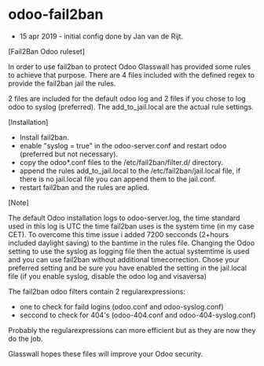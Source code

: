 # odoo-fail2ban
* 15 apr 2019 - initial config done by Jan van de Rijt.


[Fail2Ban Odoo ruleset]

In order to use fail2ban to protect Odoo Glasswall has provided some rules to achieve that purpose.
There are 4 files included with the defined regex to provide the fail2ban jail the rules.

2 files are included for the default odoo log and 2 files if you chose to log odoo to syslog (preferred).
The add_to_jail.local are the actual rule settings.


[Installation]

- Install fail2ban.
- enable "syslog = true" in the odoo-server.conf and restart odoo (preferred but not necessary).
- copy the odoo*.conf files to the /etc/fail2ban/filter.d/ directory.
- append the rules add_to_jail.local to the /etc/fail2ban/jail.local file, if there is no jail.local file you can append them to the jail.conf.
- restart fail2ban and the rules are aplied.


[Note]

The default Odoo installation logs to odoo-server.log, the time standard used in this log is UTC the time fail2ban uses is the system time (in my case CET).
To overcome this time issue i added 7200 secconds (2+hours included daylight saving) to the bantime in the rules file.
Changing the Odoo setting to use the syslog as logging file then the actual systemtime is used and you can use fail2ban without additional timecorrection.
Chose your preferred setting and be sure you have enabled the setting in the jail.local file (if you enable syslog, disable the odoo log and visaversa)

The fail2ban odoo filters contain 2 regularexpressions:
- one to check for faild logins (odoo.conf and odoo-syslog.conf)
- seccond to check for 404's (odoo-404.conf and odoo-404-syslog.conf)

Probably the regularexpressions can more efficient but as they are now they do the job.

Glasswall hopes these files will improve your Odoo security.
